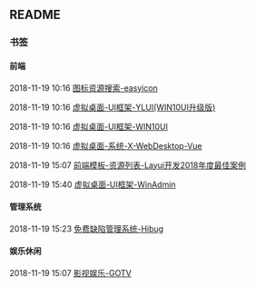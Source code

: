 ##  README

###  书签

####  前端

2018-11-19 10:16 [图标资源搜索-easyicon](https://www.easyicon.net/)

2018-11-19 10:16 [虚拟桌面-UI框架-YLUI(WIN10UI升级版)](https://ylui.yuri2.cn/)

2018-11-19 10:16 [虚拟桌面-UI框架-WIN10UI](http://win10ui.yuri2.cn/)

2018-11-19 10:16 [虚拟桌面-系统-X-WebDesktop-Vue](https://github.com/OXOYO/X-WebDesktop-Vue)

2018-11-19 15:07 [前端模板-资源列表-Layui开发2018年度最佳案例](https://fly.layui.com/case/2018/)

2018-11-19 15:40 [虚拟桌面-UI框架-WinAdmin](http://www.win-ui.com/)

####  管理系统

2018-11-19 15:23 [免费缺陷管理系统-Hibug](http://www.hibug.cn/project-list.html)

####  娱乐休闲

2018-11-19 15:07 [影视娱乐-GOTV](http://www.go168.xyz/index)
